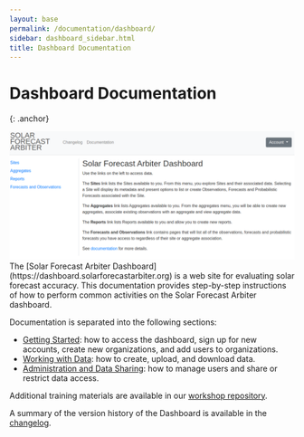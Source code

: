 ```yaml
---
layout: base
permalink: /documentation/dashboard/
sidebar: dashboard_sidebar.html
title: Dashboard Documentation
---
```


Dashboard Documentation
=======================
{: .anchor}

<img class="dash-doc-homepage-image" src="/images/dashboard_landing.png">
The [Solar Forecast Arbiter Dashboard](https://dashboard.solarforecastarbiter.org)
is a web site for evaluating solar forecast accuracy. This documentation
provides step-by-step instructions of how to perform common activities on the
Solar Forecast Arbiter dashboard.

Documentation is separated into the following sections:

- [Getting Started](/documentation/dashboard/getting-started): how to access
  the dashboard, sign up for new accounts, create new organizations, and add
  users to organizations.
- [Working with Data](/documentation/dashboard/working-with-data): how to
  create, upload, and download data.
- [Administration and Data Sharing](/documentation/dashboard/administration):
  how to manage users and share or restrict data access.

Additional training materials are available in our
[workshop repository](https://github.com/SolarArbiter/workshop).

A summary of the version history of the Dashboard is available in the [changelog](/changelog).
